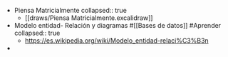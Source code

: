 - Piensa Matricialmente
  collapsed:: true
	- [[draws/Piensa Matricialmente.excalidraw]]
- Modelo entidad- Relación y diagramas #[[Bases de datos]] #Aprender
  collapsed:: true
	- https://es.wikipedia.org/wiki/Modelo_entidad-relaci%C3%B3n
-